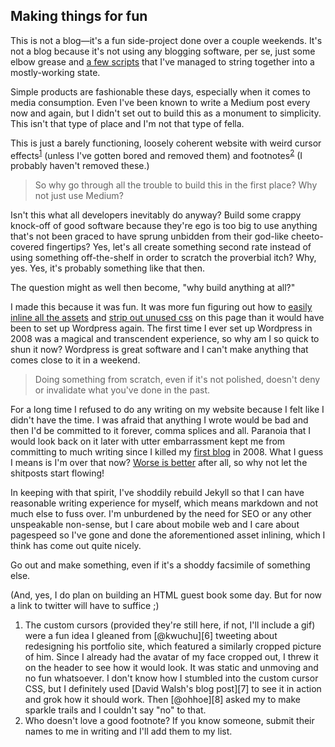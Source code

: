 ## Making things for fun

This is not a blog—it's a fun side-project done over a couple weekends. It's not a blog because it's not using any blogging software, per se, just some elbow grease and [a few scripts][1] that I've managed to string together into a mostly-working state.

Simple products are fashionable these days, especially when it comes to media consumption. Even I've been known to write a Medium post every now and again, but I didn't set out to build this as a monument to simplicity. This isn't that type of place and I'm not that type of fella.

This is just a barely functioning, loosely coherent website with weird cursor effects<sup>[1][footnote1]</sup> (unless I've gotten bored and removed them) and footnotes<sup>[2][footnote2]</sup> (I probably haven't removed these.)

> So why go through all the trouble to build this in the first place? Why not just use Medium?

Isn't this what all developers inevitably do anyway? Build some crappy knock-off of good software because they're ego is too big to use anything that's not been graced to have sprung unbidden from their god-like cheeto-covered fingertips? Yes, let's all create something second rate instead of using something off-the-shelf in order to scratch the proverbial itch? Why, yes. Yes, it's probably something like that then.

The question might as well then become, "why build anything at all?"

I made this because it was fun. It was more fun figuring out how to [easily inline all the assets][2] and [strip out unused css][3] on this page than it would have been to set up Wordpress again. The first time I ever set up Wordpress in 2008 was a magical and transcendent experience, so why am I so quick to shun it now? Wordpress is great software and I can't make anything that comes close to it in a weekend.

> Doing something from scratch, even if it's not polished, doesn't deny or invalidate what you've done in the past.

For a long time I refused to do any writing on my website because I felt like I didn't have the time. I was afraid that anything I wrote would be bad and then I'd be committed to it forever, comma splices and all. Paranoia that I would look back on it later with utter embarrassment kept me from committing to much writing since I killed my [first blog][5] in 2008. What I guess I means is I'm over that now? [Worse is better][4] after all, so why not let the shitposts start flowing!

In keeping with that spirit, I've shoddily rebuild Jekyll so that I can have reasonable writing experience for myself, which means markdown and not much else to fuss over. I'm unburdened by the need for SEO or any other unspeakable non-sense, but I care about mobile web and I care about pagespeed so I've gone and done the aforementioned asset inlining, which I think has come out quite nicely.

Go out and make something, even if it's a shoddy facsimile of something else.

(And, yes, I do plan on building an HTML guest book some day. But for now a link to twitter will have to suffice ;)

<aside>
  <ol>
    <li id="making-things-for-fun_footnote-01">
      The custom cursors (provided they're still here, if not, I'll include a gif) were a fun idea I gleaned from [@kwuchu][6] tweeting about redesigning his portfolio site, which featured a similarly cropped picture of him. Since I already had the avatar of my face cropped out, I threw it on the header to see how it would look. It was static and unmoving and no fun whatsoever. I don't know how I stumbled into the custom cursor CSS, but I definitely used [David Walsh's blog post][7] to see it in action and grok how it should work. Then [@ohhoe][8] asked my to make sparkle trails and I couldn't say "no" to that.
    </li>
    <li id="making-things-for-fun_footnote-02">
      Who doesn't love a good footnote? If you know someone, submit their names to me in writing and I'll add them to my list.
    </li>
  </ol>
</aside>

[1]: https://github.com/wookiehangover/wookiehangover.com/tree/master/build
[2]: https://github.com/remy/inliner
[3]: https://github.com/giakki/uncss
[4]: https://www.jwz.org/doc/worse-is-better.html
[5]: http://samuelbreed.blogspot.com/
[6]: https://twitter.com/kwuchu
[7]: https://davidwalsh.name/css-custom-cursor
[8]: https://twitter.com/ohhoe
[footnote1]: #making-things-for-fun_footnote-01
[footnote2]: #making-things-for-fun_footnote-02
